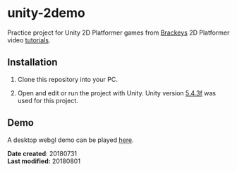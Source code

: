# unity-2demo
Practice project for Unity 2D Platformer games from [Brackeys](http://brackeys.com/) 2D Platformer video [tutorials](https://www.youtube.com/watch?v=UbPiCgCkHTE&list=PLPV2KyIb3jR42oVBU6K2DIL6Y22Ry9J1c).

## Installation

1. Clone this repository into your PC.

2. Open and edit or run the project with Unity. Unity version [5.4.3f](https://unity3d.com/get-unity/download/archive) was used for this project.

## Demo

A desktop webgl demo can be played [here](https://ttpdemo-game.firebaseapp.com/).

**Date created**: 20180731<br>
**Last modified:** 20180801